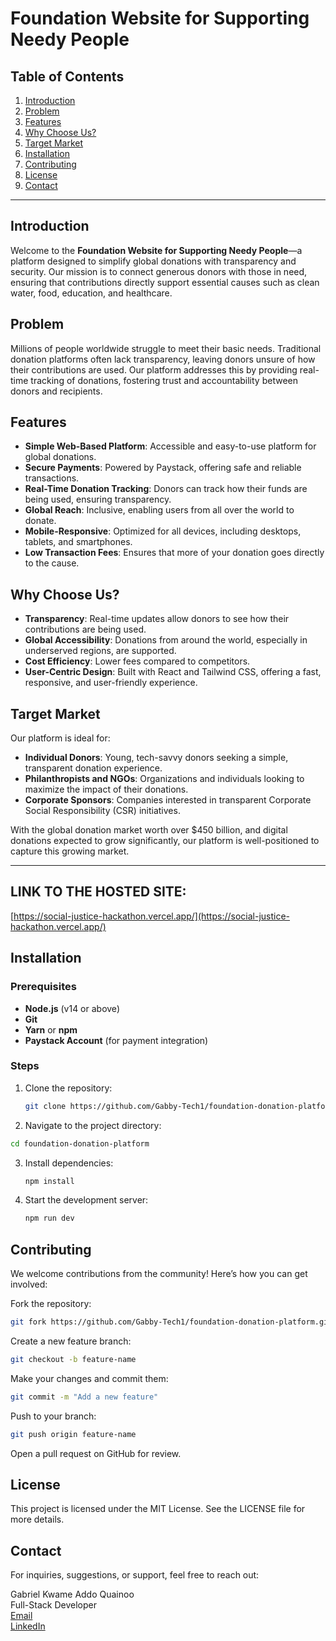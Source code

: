 # Foundation Website for Supporting Needy People

## Table of Contents
1. [Introduction](#introduction)
2. [Problem](#problem)
3. [Features](#features)
4. [Why Choose Us?](#why-choose-us)
5. [Target Market](#target-market)
6. [Installation](#installation)
9. [Contributing](#contributing)
10. [License](#license)
11. [Contact](#contact)

---

## Introduction
Welcome to the **Foundation Website for Supporting Needy People**—a platform designed to simplify global donations with transparency and security. Our mission is to connect generous donors with those in need, ensuring that contributions directly support essential causes such as clean water, food, education, and healthcare.

## Problem
Millions of people worldwide struggle to meet their basic needs. Traditional donation platforms often lack transparency, leaving donors unsure of how their contributions are used. Our platform addresses this by providing real-time tracking of donations, fostering trust and accountability between donors and recipients.

## Features
- **Simple Web-Based Platform**: Accessible and easy-to-use platform for global donations.
- **Secure Payments**: Powered by Paystack, offering safe and reliable transactions.
- **Real-Time Donation Tracking**: Donors can track how their funds are being used, ensuring transparency.
- **Global Reach**: Inclusive, enabling users from all over the world to donate.
- **Mobile-Responsive**: Optimized for all devices, including desktops, tablets, and smartphones.
- **Low Transaction Fees**: Ensures that more of your donation goes directly to the cause.

## Why Choose Us?
- **Transparency**: Real-time updates allow donors to see how their contributions are being used.
- **Global Accessibility**: Donations from around the world, especially in underserved regions, are supported.
- **Cost Efficiency**: Lower fees compared to competitors.
- **User-Centric Design**: Built with React and Tailwind CSS, offering a fast, responsive, and user-friendly experience.

## Target Market
Our platform is ideal for:
- **Individual Donors**: Young, tech-savvy donors seeking a simple, transparent donation experience.
- **Philanthropists and NGOs**: Organizations and individuals looking to maximize the impact of their donations.
- **Corporate Sponsors**: Companies interested in transparent Corporate Social Responsibility (CSR) initiatives.

With the global donation market worth over $450 billion, and digital donations expected to grow significantly, our platform is well-positioned to capture this growing market.

---
## LINK TO THE HOSTED SITE: 
[https://social-justice-hackathon.vercel.app/](https://social-justice-hackathon.vercel.app/)
## Installation

### Prerequisites
- **Node.js** (v14 or above)
- **Git**
- **Yarn** or **npm**
- **Paystack Account** (for payment integration)

### Steps

1. Clone the repository:
   ```bash
   git clone https://github.com/Gabby-Tech1/foundation-donation-platform.git
   ```
2. Navigate to the project directory:
  ```bash
  cd foundation-donation-platform
  ```
3. Install dependencies:
   ```bash
   npm install
   ```
4. Start the development server:
   ```bash
   npm run dev
   ```
## Contributing
We welcome contributions from the community! Here’s how you can get involved:

Fork the repository:
```bash
git fork https://github.com/Gabby-Tech1/foundation-donation-platform.git
```
Create a new feature branch:
```bash
git checkout -b feature-name
```
Make your changes and commit them:
```bash
git commit -m "Add a new feature"
```
Push to your branch:
```bash
git push origin feature-name
```
Open a pull request on GitHub for review.

## License
This project is licensed under the MIT License. See the LICENSE file for more details.

## Contact
For inquiries, suggestions, or support, feel free to reach out:

Gabriel Kwame Addo Quainoo<br>
Full-Stack Developer<br>
[Email](gkaquainoo@gmail.com)<br>
[LinkedIn](https://www.linkedin.com/in/gabriel-kwame-addo-quainoo-3b0960297/)
